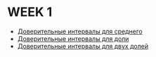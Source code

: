 # WEEK 1

- [Доверительные интервалы для среднего](mean_conf_int.ipynb)
- [Доверительные интервалы для доли](proporion_conf_int.ipynb)
- [Доверительные интервалы для двух долей](two_proporions_conf_int_upd.ipynb)